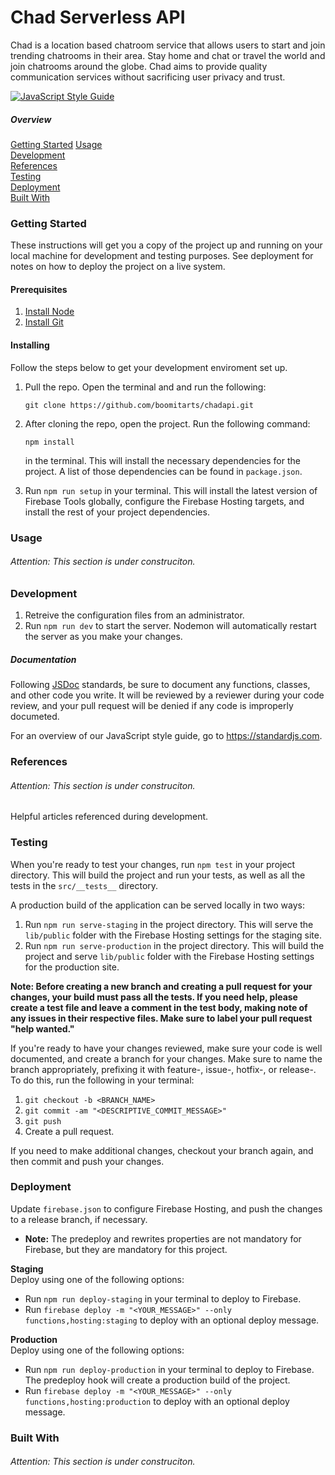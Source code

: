# Chad Serverless API
Chad is a location based chatroom service that allows users to start and join trending chatrooms in their area. Stay home and chat or travel the world and join chatrooms around the globe. Chad aims to provide quality communication services without sacrificing user privacy and trust.

[![JavaScript Style Guide](https://img.shields.io/badge/code_style-standard-brightgreen.svg)](https://standardjs.com)


##### Overview
[Getting Started](#getting-started) 
[Usage](#usage)   
[Development](#development)  
[References](#references)  
[Testing](#testing)  
[Deployment](#deployment)  
[Built With](#built-with)


### Getting Started
These instructions will get you a copy of the project up and running on your local machine for development and testing purposes. See deployment for notes on how to deploy the project on a live system.

#### Prerequisites
1. [Install Node](https://nodejs.org/en/download/)
2. [Install Git](https://git-scm.com/downloads)

#### Installing
Follow the steps below to get your development enviroment set up.

1.  Pull the repo. Open the terminal and and run the following:

    ```
    git clone https://github.com/boomitarts/chadapi.git
    ```

2.  After cloning the repo, open the project. Run the following command:

    ```
    npm install
    ```

      in the terminal. This will install the necessary dependencies for the
      project. A list of those dependencies can be found in `package.json`.
      
3. Run `npm run setup` in your terminal. This will install the latest version of
   Firebase Tools globally, configure the Firebase Hosting targets, and install
   the rest of your project dependencies.
    

### Usage
###### Attention: This section is under construciton.


### Development
1. Retreive the configuration files from an administrator.
2. Run `npm run dev` to start the server. Nodemon will automatically restart the
   server as you make your changes.

##### Documentation
Following [JSDoc](http://usejsdoc.org/) standards, be sure to document any functions, classes, and other
code you write. It will be reviewed by a reviewer during your code review, and
your pull request will be denied if any code is improperly documeted.

For an overview of our JavaScript style guide, go to https://standardjs.com.


### References
###### Attention: This section is under construciton.

Helpful articles referenced during development.


### Testing
When you're ready to test your changes, run `npm test` in your project
directory. This will build the project and run your tests, as well as all the tests in the `src/__tests__` directory.  

A production build of the application can be served locally in two ways:
1. Run `npm run serve-staging` in the project directory. This will serve the
   `lib/public` folder with the Firebase Hosting settings for the staging site.
2. Run `npm run serve-production` in the project directory. This will build the
   project and serve `lib/public` folder with the Firebase Hosting settings for
   the production site.

**Note: Before creating a new branch and creating a pull request for your
changes, your build must pass all the tests. If you need help, please create a
test file and leave a comment in the test body, making note of any issues in
their respective files. Make sure to label your pull request "help wanted."**

If you're ready to have your changes reviewed, make sure your code is well
documented, and create a branch for your changes. Make sure to name the branch
appropriately, prefixing it with feature-, issue-, hotfix-, or release-. To
do this, run the following in your terminal:  
1. `git checkout -b <BRANCH_NAME>`
2. `git commit -am "<DESCRIPTIVE_COMMIT_MESSAGE>"`
3. `git push`
4. Create a pull request.

If you need to make additional changes, checkout your branch again, and then
commit and push your changes.


### Deployment
Update `firebase.json` to configure Firebase Hosting, and push the changes to a
release branch, if necessary. 
  - **Note:** The predeploy and rewrites properties are not mandatory for
   Firebase, but they are mandatory for this project. 

**Staging**  
Deploy using one of the following options:
- Run `npm run deploy-staging` in your terminal to deploy to Firebase.
- Run `firebase deploy -m "<YOUR_MESSAGE>" --only functions,hosting:staging` to deploy with an optional deploy message.

**Production**  
Deploy using one of the following options:
- Run `npm run deploy-production` in your terminal to deploy to Firebase. The
  predeploy hook will create a production build of the project.
- Run `firebase deploy -m "<YOUR_MESSAGE>" --only functions,hosting:production` to deploy with an optional deploy message.


### Built With
###### Attention: This section is under construciton.
